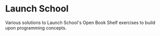 # Launch School

Various solutions to Launch School's Open Book Shelf exercises to build upon programming concepts.
